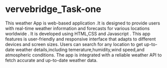 # vervebridge_Task-one
This weather App is web-based application .It is designed to provide users with real-time weather information and forecasts for various locations worldwide .
It is developed using HTML,CSS and Javascript .
This app features is user-friendly and responsive interface that adapts to different devices and screen sizes.
Users can search for any location to get up-to-date weather details,including temerature,humidity,wind speed,and atmospheric conditions.
The app is integrated with a reliable weather API to fetch accurate and up-to-date weather data.
